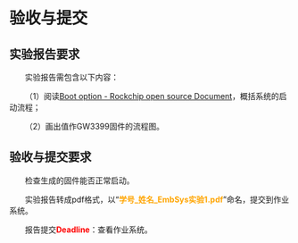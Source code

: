 # 验收与提交

## 实验报告要求

&emsp;&emsp;实验报告需包含以下内容：

&emsp;&emsp;（1）阅读[Boot option - Rockchip open source Document](http://opensource.rock-chips.com/wiki_Boot_option)，概括系统的启动流程；

&emsp;&emsp;（2）画出值作GW3399固件的流程图。

## 验收与提交要求

&emsp;&emsp;检查生成的固件能否正常启动。

&emsp;&emsp;实验报告转成pdf格式，以“<font color=orange>**学号_姓名_EmbSys实验1.pdf**</font>”命名，提交到作业系统。

&emsp;&emsp;报告提交<font color=red>**Deadline**</font>：查看作业系统。

